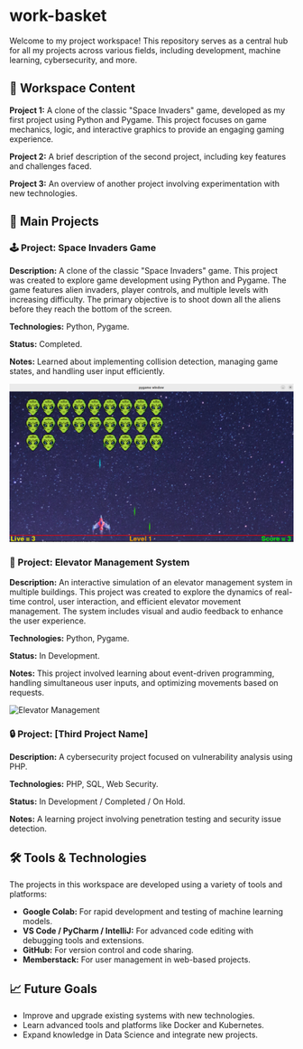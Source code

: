 
# work-basket
Welcome to my project workspace! This repository serves as a central hub for all my projects across various fields, including development, machine learning, cybersecurity, and more.

## 📁 Workspace Content
**Project 1:** A clone of the classic "Space Invaders" game, developed as my first project using Python and Pygame. This project focuses on game mechanics, logic, and interactive graphics to provide an engaging gaming experience.

**Project 2:** A brief description of the second project, including key features and challenges faced.

**Project 3:** An overview of another project involving experimentation with new technologies.

## 🚀 Main Projects

### 🕹️ Project: Space Invaders Game
**Description:** A clone of the classic "Space Invaders" game. This project was created to explore game development using Python and Pygame. The game features alien invaders, player controls, and multiple levels with increasing difficulty. The primary objective is to shoot down all the aliens before they reach the bottom of the screen.

**Technologies:** Python, Pygame.

**Status:** Completed.

**Notes:** Learned about implementing collision detection, managing game states, and handling user input efficiently.

![Space Invaders](https://github.com/yakkovwaxelbom/work-basket/blob/main/projects/space%20invader/assets/graphics/game_play.png)

### 🏢 Project: Elevator Management System
**Description:** An interactive simulation of an elevator management system in multiple buildings. This project was created to explore the dynamics of real-time control, user interaction, and efficient elevator movement management. The system includes visual and audio feedback to enhance the user experience.

**Technologies:** Python, Pygame.

**Status:** In Development.

**Notes:** This project involved learning about event-driven programming, handling simultaneous user inputs, and optimizing movements based on requests.

![Elevator Management](https://github.com/yakkovwaxelbom/work-basket/blob/main/public/play.png)

### 🔒 Project: [Third Project Name]
**Description:** A cybersecurity project focused on vulnerability analysis using PHP.

**Technologies:** PHP, SQL, Web Security.

**Status:** In Development / Completed / On Hold.

**Notes:** A learning project involving penetration testing and security issue detection.

## 🛠️ Tools & Technologies
The projects in this workspace are developed using a variety of tools and platforms:

- **Google Colab:** For rapid development and testing of machine learning models.
- **VS Code / PyCharm / IntelliJ:** For advanced code editing with debugging tools and extensions.
- **GitHub:** For version control and code sharing.
- **Memberstack:** For user management in web-based projects.

## 📈 Future Goals
- Improve and upgrade existing systems with new technologies.
- Learn advanced tools and platforms like Docker and Kubernetes.
- Expand knowledge in Data Science and integrate new projects.
